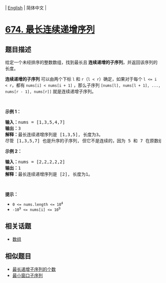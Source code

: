 
| [English](README_EN.md) | 简体中文 |

# [674. 最长连续递增序列](https://leetcode-cn.com/problems/longest-continuous-increasing-subsequence/)

## 题目描述

<p>给定一个未经排序的整数数组，找到最长且<strong> 连续递增的子序列</strong>，并返回该序列的长度。</p>

<p><strong>连续递增的子序列</strong> 可以由两个下标 <code>l</code> 和 <code>r</code>（<code>l < r</code>）确定，如果对于每个 <code>l <= i < r</code>，都有 <code>nums[i] < nums[i + 1]</code> ，那么子序列 <code>[nums[l], nums[l + 1], ..., nums[r - 1], nums[r]]</code> 就是连续递增子序列。</p>

<p> </p>

<p><strong>示例 1：</strong></p>

<pre>
<strong>输入：</strong>nums = [1,3,5,4,7]
<strong>输出：</strong>3
<strong>解释：</strong>最长连续递增序列是 [1,3,5], 长度为3。
尽管 [1,3,5,7] 也是升序的子序列, 但它不是连续的，因为 5 和 7 在原数组里被 4 隔开。 
</pre>

<p><strong>示例 2：</strong></p>

<pre>
<strong>输入：</strong>nums = [2,2,2,2,2]
<strong>输出：</strong>1
<strong>解释：</strong>最长连续递增序列是 [2], 长度为1。
</pre>

<p> </p>

<p><strong>提示：</strong></p>

<ul>
	<li><code>0 <= nums.length <= 10<sup>4</sup></code></li>
	<li><code>-10<sup>9</sup> <= nums[i] <= 10<sup>9</sup></code></li>
</ul>


## 相关话题

- [数组](https://leetcode-cn.com/tag/array)

## 相似题目

- [最长递增子序列的个数](../number-of-longest-increasing-subsequence/README.md)
- [最小窗口子序列](../minimum-window-subsequence/README.md)
